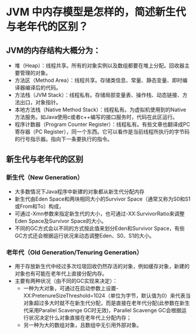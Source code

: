 # JVM 中内存模型是怎样的，简述新生代与老年代的区别？

## JVM的内存结构大概分为：

- 堆（Heap）：线程共享。所有的对象实例以及数组都要在堆上分配。回收器主要管理的对象。
- 方法区（Method Area）：线程共享。存储类信息、常量、静态变量、即时编译器编译后的代码。
- 方法栈（JVM Stack）：线程私有。存储局部变量表、操作栈、动态链接、方法出口，对象指针。
- 本地方法栈（Native Method Stack）：线程私有。为虚拟机使用到的Native 方法服务。如Java使用c或者c++编写的接口服务时，代码在此区运行。
- 程序计数器（Program Counter Register）：线程私有。有些文章也翻译成PC寄存器（PC Register），同一个东西。它可以看作是当前线程所执行的字节码的行号指示器。指向下一条要执行的指令。

## 新生代与老年代的区别
### 新生代（New Generation）
- 大多数情况下Java程序中新建的对象都从新生代分配内存
- 新生代由Eden Space和两块相同大小的Survivor Space（通常又称为S0和S1或From和To）构成，
- 可通过-Xmn参数来指定新生代的大小，也可通过-XX:SurvivorRatio来调整Eden Space及Survivor Space的大小。
- 不同的GC方式会以不同的方式按此值来划分Eden和Survivor Space，有些GC方式还会根据运行状况来动态调整Eden、S0、S1的大小。 
### 老年代（Old Generation/Tenuring Generation）

- 用于存放新生代中经过多次垃圾回收仍然存活的对象，例如缓存对象，新建的对象也有可能在老年代上直接分配内存。
- 主要有两种状况（由不同的GC实现来决定）：
    - 一种为大对象，可通过在启动参数上设置-XX:PretenureSizeThreshold=1024（单位为字节，默认值为0）来代表当对象超过多大时就不在新生代分配，而是直接在老年代分配(此参数在新生代采用Parallel Scavenge GC时无效)，Parallel Scavenge GC会根据运行状况决定什么对象直接在老年代上分配内存；
    - 另一种为大的数组对象，且数组中无引用外部对象。
